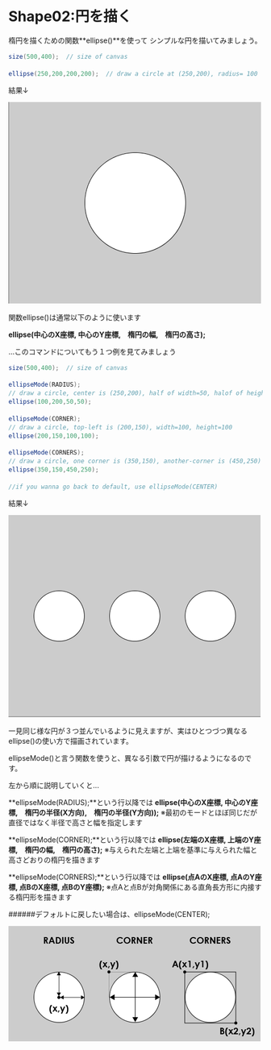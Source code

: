 # Shape02:円を描く

楕円を描くための関数**ellipse()**を使って
シンプルな円を描いてみましょう。

```java
size(500,400);  // size of canvas

ellipse(250,200,200,200);  // draw a circle at (250,200), radius= 100 
```
結果↓

![](/assets/ellipse_run.png)

関数ellipse()は通常以下のように使います

**ellipse(中心のX座標, 中心のY座標,　楕円の幅,　楕円の高さ);**

...このコマンドについてもう１つ例を見てみましょう

```java
size(500,400);  // size of canvas

ellipseMode(RADIUS);
// draw a circle, center is (250,200), half of width=50, halof of height=50
ellipse(100,200,50,50);

ellipseMode(CORNER);
// draw a circle, top-left is (200,150), width=100, height=100
ellipse(200,150,100,100);

ellipseMode(CORNERS);
// draw a circle, one corner is (350,150), another-corner is (450,250)
ellipse(350,150,450,250);

//if you wanna go back to default, use ellipseMode(CENTER)
```

結果↓

![](/assets/ellipseMode_run.png)

一見同じ様な円が３つ並んでいるように見えますが、実はひとつづつ異なるellipse()の使い方で描画されています。

ellipseMode()と言う関数を使うと、異なる引数で円が描けるようになるのです。

左から順に説明していくと...

**ellipseMode(RADIUS);**という行以降では
**ellipse(中心のX座標, 中心のY座標,　楕円の半径(X方向),　楕円の半径(Y方向));**
※最初のモードとほぼ同じだが直径ではなく半径で高さと幅を指定します

**ellipseMode(CORNER);**という行以降では
**ellipse(左端のX座標, 上端のY座標,　楕円の幅,　楕円の高さ);**
※与えられた左端と上端を基準に与えられた幅と高さどおりの楕円を描きます

**ellipseMode(CORNERS);**という行以降では
**ellipse(点AのX座標, 点AのY座標, 点BのX座標, 点BのY座標);**
※点Aと点Bが対角関係にある直角長方形に内接する楕円形を描きます

######デフォルトに戻したい場合は、ellipseMode(CENTER);

![](/assets/ellipseMode_run_text.png)